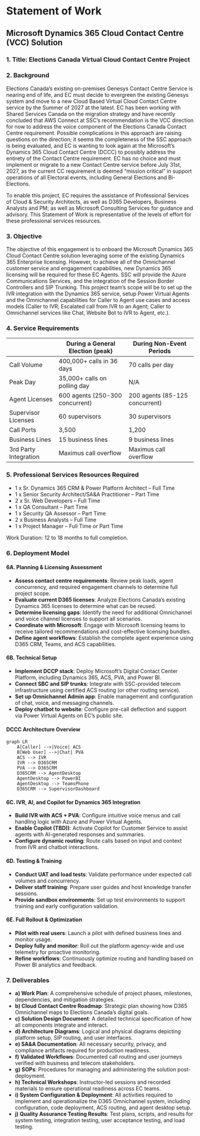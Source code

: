 # Statement of Work

## Microsoft Dynamics 365 Cloud Contact Centre (VCC) Solution

### 1. Title: Elections Canada Virtual Cloud Contact Centre Project

### 2. Background

Elections Canada’s existing on-premises Genesys Contact Centre Service is nearing end of life, and EC must decide to evergreen the existing Genesys system and move to a new Cloud Based Virtual Cloud Contact Centre service by the Summer of 2027 at the latest. EC has been working with Shared Services Canada on the migration strategy and have recently concluded that AWS Connect at SSC’s recommendation is the VCC direction for now to address the voice component of the Elections Canada Contact Centre requirement. Possible complications in this approach are raising questions on the direction; it seems the completeness of the SSC approach is being evaluated, and EC is wanting to look again at the Microsoft’s Dynamics 365 Cloud Contact Centre (DCCC) to possibly address the entirety of the Contact Centre requirement. EC has no choice and must implement or migrate to a new Contact Centre service before July 31st, 2027, as the current CC requirement is deemed “mission critical” in support operations of all Electoral events, including General Elections and Bi-Elections.

To enable this project, EC requires the assistance of Professional Services of Cloud & Security Architects, as well as D365 Developers, Business Analysts and PM; as well as Microsoft Consulting Services for guidance and advisory. This Statement of Work is representative of the levels of effort for these professional services resources.

### 3. Objective

The objective of this engagement is to onboard the Microsoft Dynamics 365 Cloud Contact Centre solution leveraging some of the existing Dynamics 365 Enterprise licensing. However, to achieve all of the Omnichannel customer service and engagement capabilities, new Dynamics 365 licensing will be required for these EC Agents. SSC will provide the Azure Communications Services, and the integration of the Session Border Controllers and SIP Trunking. This project team’s scope will be to set up the IVR integration with the Dynamics 365 service, setup Power Virtual Agents and the Omnichannel capabilities for Caller to Agent use cases and access models (Caller to IVR; Escalated call from IVR to an Agent; Caller to Omnichannel services like Chat, Website Bot to IVR to Agent, etc.).

### 4. Service Requirements

|                       | During a General Election (peak) | During Non-Event Periods       |
| --------------------- | -------------------------------- | ------------------------------ |
| Call Volume           | 400,000+ calls in 36 days        | 70 calls per day               |
| Peak Day              | 35,000+ calls on polling day     | N/A                            |
| Agent Licenses        | 600 agents (250-300 concurrent)  | 200 agents (85-125 concurrent) |
| Supervisor Licenses   | 60 supervisors                   | 30 supervisors                 |
| Call Ports            | 3,500                            | 1,200                          |
| Business Lines        | 15 business lines                | 9 business lines               |
| 3rd Party Integration | Maximus call overflow            | Maximus call overflow          |

### 5. Professional Services Resources Required

* 1 x Sr. Dynamics 365 CRM & Power Platform Architect – Full Time
* 1 x Senior Security Architect/SA\&A Practitioner – Part Time
* 2 x Sr. Web Developers – Full Time
* 1 x QA Consultant – Part Time
* 1 x Security QA Assessor – Part Time
* 2 x Business Analysts – Full Time
* 1 x Project Manager – Full Time or Part Time

Work Duration: 12 to 18 months to full completion.

### 6. Deployment Model

#### 6A. Planning & Licensing Assessment

* **Assess contact centre requirements**: Review peak loads, agent concurrency, and required engagement channels to determine full project scope.
* **Evaluate current D365 licenses**: Analyze Elections Canada’s existing Dynamics 365 licenses to determine what can be reused.
* **Determine licensing gaps**: Identify the need for additional Omnichannel and voice channel licenses to support all scenarios.
* **Coordinate with Microsoft**: Engage with Microsoft licensing teams to receive tailored recommendations and cost-effective licensing bundles.
* **Define agent workflows**: Establish the complete agent experience using D365 CRM, Teams, and ACS capabilities.

#### 6B. Technical Setup

* **Implement DCCP stack**: Deploy Microsoft’s Digital Contact Center Platform, including Dynamics 365, ACS, PVA, and Power BI.
* **Connect SBC and SIP trunks**: Integrate with SSC-provided telecom infrastructure using certified ACS routing (or other routing service).
* **Set up Omnichannel Admin app**: Enable management and configuration of chat, voice, and messaging channels.
* **Deploy chatbot to website**: Configure pre-call deflection and support via Power Virtual Agents on EC’s public site.

#### DCCC Architecture Overview 

```mermaid
graph LR
    A[Caller] -->|Voice| ACS
    B[Web User] -->|Chat| PVA
    ACS --> IVR
    IVR --> D365CRM
    PVA --> D365CRM
    D365CRM --> AgentDesktop
    AgentDesktop --> PowerBI
    AgentDesktop --> TeamsPhone
    D365CRM --> SupervisorDashboard
```

#### 6C. IVR, AI, and Copilot for Dynamics 365 Integration

* **Build IVR with ACS + PVA**: Configure intuitive voice menus and call handling logic with Azure and Power Virtual Agents.
* **Enable Copilot (TBD))**: Activate Copilot for Customer Service to assist agents with AI-generated responses and summaries.
* **Configure dynamic routing**: Route calls based on input and context from IVR and chatbot interactions.

#### 6D. Testing & Training

* **Conduct UAT and load tests**: Validate performance under expected call volumes and concurrency.
* **Deliver staff training**: Prepare user guides and host knowledge transfer sessions.
* **Provide sandbox environments**: Set up test environments to support training and early configuration validation.

#### 6E. Full Rollout & Optimization

* **Pilot with real users**: Launch a pilot with defined business lines and monitor usage.
* **Deploy fully and monitor**: Roll out the platform agency-wide and use telemetry for proactive monitoring.
* **Refine workflows**: Continuously optimize routing and handling based on Power BI analytics and feedback.

### 7. Deliverables

* **a) Work Plan**: A comprehensive schedule of project phases, milestones, dependencies, and mitigation strategies.
* **b) Cloud Contact Centre Roadmap**: Strategic plan showing how D365 Omnichannel maps to Elections Canada’s digital goals.
* **c) Solution Design Document**: A detailed technical specification of how all components integrate and interact.
* **d) Architecture Diagrams**: Logical and physical diagrams depicting platform setup, SIP routing, and user interfaces.
* **e) SA\&A Documentation**: All necessary security, privacy, and compliance artifacts required for production readiness.
* **f) Validated Workflows**: Documented call routing and user journeys verified with business and telecom stakeholders.
* **g) SOPs**: Procedures for managing and administering the solution post-deployment.
* **h) Technical Workshops**: Instructor-led sessions and recorded materials to ensure operational readiness across EC teams.
* **i) System Configuration & Deployment**: All activities required to implement and operationalize the D365 Omnichannel system, including configuration, code deployment, ACS routing, and agent desktop setup.
* **j) Quality Assurance Testing Results**: Test plans, scripts, and results for system testing, integration testing, user acceptance testing, and load testing.
